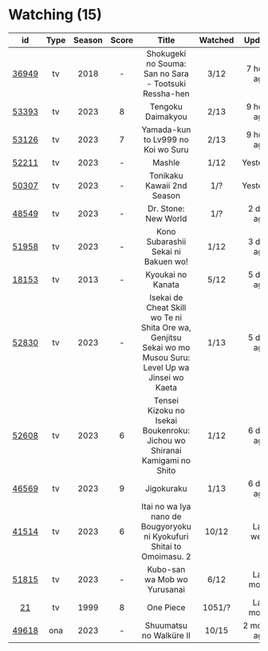 # Watching (15)

|                      id                      | Type | Season | Score |                                                   Title                                                   | Watched |    Updated   | Start Date |
| :------------------------------------------: | :--: | :----: | :---: | :-------------------------------------------------------------------------------------------------------: | :-----: | :----------: | :--------: |
| [36949](https://myanimelist.net/anime/36949) |  tv  |  2018  |   -   |                           Shokugeki no Souma: San no Sara - Tootsuki Ressha-hen                           |   3/12  |  7 hours ago | 04/09/2023 |
| [53393](https://myanimelist.net/anime/53393) |  tv  |  2023  |   8   |                                             Tengoku Daimakyou                                             |   2/13  |  9 hours ago | 04/02/2023 |
| [53126](https://myanimelist.net/anime/53126) |  tv  |  2023  |   7   |                                     Yamada-kun to Lv999 no Koi wo Suru                                    |   2/13  |  9 hours ago | 04/02/2023 |
| [52211](https://myanimelist.net/anime/52211) |  tv  |  2023  |   -   |                                                   Mashle                                                  |   1/12  |   Yesterday  | 04/08/2023 |
| [50307](https://myanimelist.net/anime/50307) |  tv  |  2023  |   -   |                                         Tonikaku Kawaii 2nd Season                                        |   1/?   |   Yesterday  | 04/08/2023 |
| [48549](https://myanimelist.net/anime/48549) |  tv  |  2023  |   -   |                                            Dr. Stone: New World                                           |   1/?   |  2 days ago  | 04/06/2023 |
| [51958](https://myanimelist.net/anime/51958) |  tv  |  2023  |   -   |                                    Kono Subarashii Sekai ni Bakuen wo!                                    |   1/12  |  3 days ago  | 04/06/2023 |
| [18153](https://myanimelist.net/anime/18153) |  tv  |  2013  |   -   |                                             Kyoukai no Kanata                                             |   5/12  |  5 days ago  | 05/27/2021 |
| [52830](https://myanimelist.net/anime/52830) |  tv  |  2023  |   -   | Isekai de Cheat Skill wo Te ni Shita Ore wa, Genjitsu Sekai wo mo Musou Suru: Level Up wa Jinsei wo Kaeta |   1/13  |  5 days ago  | 04/04/2023 |
| [52608](https://myanimelist.net/anime/52608) |  tv  |  2023  |   6   |                  Tensei Kizoku no Isekai Boukenroku: Jichou wo Shiranai Kamigami no Shito                 |   1/12  |  6 days ago  | 04/03/2023 |
| [46569](https://myanimelist.net/anime/46569) |  tv  |  2023  |   9   |                                                 Jigokuraku                                                |   1/13  |  6 days ago  | 04/02/2023 |
| [41514](https://myanimelist.net/anime/41514) |  tv  |  2023  |   6   |                   Itai no wa Iya nano de Bougyoryoku ni Kyokufuri Shitai to Omoimasu. 2                   |  10/12  |   Last week  | 01/12/2023 |
| [51815](https://myanimelist.net/anime/51815) |  tv  |  2023  |   -   |                                        Kubo-san wa Mob wo Yurusanai                                       |   6/12  |  Last month  | 01/11/2023 |
|    [21](https://myanimelist.net/anime/21)    |  tv  |  1999  |   8   |                                                 One Piece                                                 |  1051/? |  Last month  | 01/01/2013 |
| [49618](https://myanimelist.net/anime/49618) |  ona |  2023  |   -   |                                          Shuumatsu no Walküre II                                          |  10/15  | 2 months ago | 01/27/2023 |